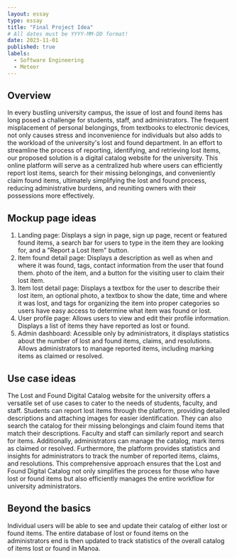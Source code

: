 ```yaml
---
layout: essay
type: essay
title: "Final Project Idea"
# All dates must be YYYY-MM-DD format!
date: 2023-11-01
published: true
labels:
  - Software Engineering
  - Meteor
---
```


## Overview

In every bustling university campus, the issue of lost and found items has long posed a challenge for students, staff, and administrators. The frequent misplacement of personal belongings, from textbooks to electronic devices, not only causes stress and inconvenience for individuals but also adds to the workload of the university's lost and found department. In an effort to streamline the process of reporting, identifying, and retrieving lost items, our proposed solution is a digital catalog website for the university. This online platform will serve as a centralized hub where users can efficiently report lost items, search for their missing belongings, and conveniently claim found items, ultimately simplifying the lost and found process, reducing administrative burdens, and reuniting owners with their possessions more effectively.

## Mockup page ideas

1. Landing page: Displays a sign in page, sign up page, recent or featured found items, a search bar for users to type in the item they are looking for, and a "Report a Lost Item" button.
2. Item found detail page: Displays a description as well as when and where it was found, tags, contact information from the user that found them. photo of the item, and a button for the visiting user to claim their lost item.
3. Item lost detail page: Displays a textbox for the user to describe their lost item, an optional photo, a textbox to show the date, time and where it was lost, and tags for organizing the item into proper categories so users have easy access to determine what item was found or lost.
4. User profile page: Allows users to view and edit their profile information. Displays a list of items they have reported as lost or found.
5. Admin dashboard: Acessible only by administrators, it displays statistics about the number of lost and found items, claims, and resolutions. Allows administrators to manage reported items, including marking items as claimed or resolved.

## Use case ideas

The Lost and Found Digital Catalog website for the university offers a versatile set of use cases to cater to the needs of students, faculty, and staff. Students can report lost items through the platform, providing detailed descriptions and attaching images for easier identification. They can also search the catalog for their missing belongings and claim found items that match their descriptions. Faculty and staff can similarly report and search for items. Additionally, administrators can manage the catalog, mark items as claimed or resolved. Furthermore, the platform provides statistics and insights for administrators to track the number of reported items, claims, and resolutions. This comprehensive approach ensures that the Lost and Found Digital Catalog not only simplifies the process for those who have lost or found items but also efficiently manages the entire workflow for university administrators.

## Beyond the basics
Individual users will be able to see and update their catalog of either lost or found items. The entire database of lost or found items on the administrators end is then updated to track statistics of the overall catalog of items lost or found in Manoa.

